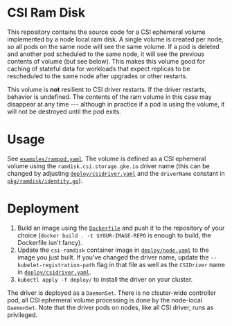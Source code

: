 # CSI Ram Disk

This repository contains the source code for a CSI ephemeral volume implemented by a node
local ram disk. A single volume is created per node, so all pods on the same node will see
the same volume. If a pod is deleted and another pod scheduled to the same node, it will
see the previous contents of volume (but see below). This makes this volume good for
caching of stateful data for workloads that expect replicas to be rescheduled to the same
node after upgrades or other restarts.

This volume is **not** resilient to CSI driver restarts. If the driver restarts, behavior
is undefined. The contents of the ram volume in this case may disappear at any time ---
although in practice if a pod is using the volume, it will not be destroyed until the pod
exits.

# Usage

See [`examples/rampod.yaml`](examples/rampod.yaml). The volume is defined as a CSI
ephemeral volume using the `ramdisk.csi.storage.gke.io` driver name (this can be changed
by adjusting [`deploy/csidriver.yaml`](deploy/csidriver.yaml) and the `driverName`
constant in [`pkg/ramdisk/identity.go`](pkg/ramdisk/identity.go)).

# Deployment

  1. Build an image using the [`Dockerfile`](Dockerfile) and push it to the repository of
     your choice (`docker build . -t $YOUR-IMAGE-REPO` is enough to build, the Dockerfile
     isn't fancy).
  1. Update the `csi-ramdisk` container image in [`deploy/node.yaml`](deploy/node.yaml) to
     the image you just built. If you've changed the driver name, update the
     `--kubelet-registration-path` flag in that file as well as the `CSIDriver` name in
     [`deploy/csidriver.yaml`](deploy/csidriver.yaml).
  1. `kubectl apply -f deploy/` to install the driver on your cluster.
  
The driver is deployed as a `DaemonSet`. There is no clsuter-wide controller pod, all CSI
ephemeral volume processing is done by the node-local `DaemonSet`. Note that the driver
pods on nodes, like all CSI driver, runs as privileged.
